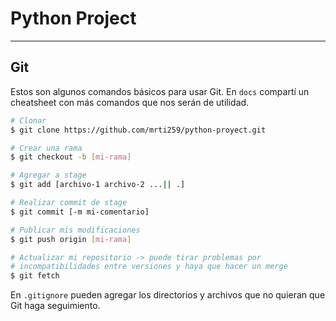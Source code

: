 # Python Project

---

## Git

Estos son algunos comandos básicos para usar Git. En `docs` compartí un cheatsheet
con más comandos que nos serán de utilidad.

```bash
# Clonar
$ git clone https://github.com/mrti259/python-proyect.git

# Crear una rama
$ git checkout -b [mi-rama]

# Agregar a stage
$ git add [archivo-1 archivo-2 ...|| .]

# Realizar commit de stage
$ git commit [-m mi-comentario]

# Publicar mis modificaciones
$ git push origin [mi-rama]

# Actualizar mi repositorio -> puede tirar problemas por
# incompatibilidades entre versiones y haya que hacer un merge
$ git fetch
```

En `.gitignore` pueden agregar los directorios y archivos que no
quieran que Git haga seguimiento.
